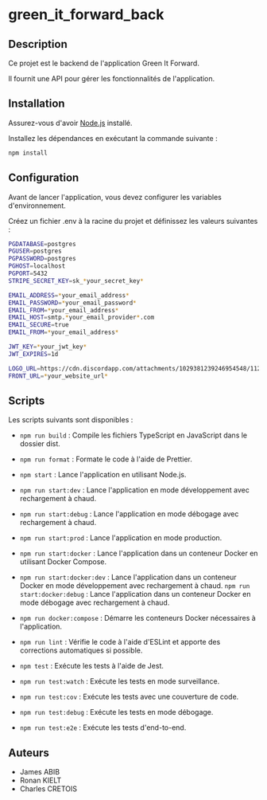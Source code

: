 # green_it_forward_back

## Description

Ce projet est le backend de l'application Green It Forward. 

Il fournit une API pour gérer les fonctionnalités de l'application.

## Installation

Assurez-vous d'avoir [Node.js](https://nodejs.org) installé.

Installez les dépendances en exécutant la commande suivante :

```sh
npm install
```

## Configuration
Avant de lancer l'application, vous devez configurer les variables d'environnement.

Créez un fichier .env à la racine du projet et définissez les valeurs suivantes :

```sh
PGDATABASE=postgres
PGUSER=postgres
PGPASSWORD=postgres
PGHOST=localhost
PGPORT=5432
STRIPE_SECRET_KEY=sk_*your_secret_key*

EMAIL_ADDRESS=*your_email_address*
EMAIL_PASSWORD=*your_email_password*
EMAIL_FROM=*your_email_address*
EMAIL_HOST=smtp.*your_email_provider*.com 
EMAIL_SECURE=true
EMAIL_FROM=*your_email_address*

JWT_KEY=*your_jwt_key*
JWT_EXPIRES=1d

LOGO_URL=https://cdn.discordapp.com/attachments/1029381239246954548/1128644644650110976/logo.png
FRONT_URL=*your_website_url*
```

## Scripts
Les scripts suivants sont disponibles :

- `npm run build` : Compile les fichiers TypeScript en JavaScript dans le dossier dist.

- `npm run format` : Formate le code à l'aide de Prettier.
- `npm start` : Lance l'application en utilisant Node.js.
- `npm run start:dev` : Lance l'application en mode développement avec rechargement à chaud.
- `npm run start:debug` : Lance l'application en mode débogage avec rechargement à chaud.
- `npm run start:prod` : Lance l'application en mode production.
- `npm run start:docker` : Lance l'application dans un conteneur Docker en utilisant Docker Compose.
- `npm run start:docker:dev` : Lance l'application dans un conteneur Docker en mode développement avec rechargement à chaud.
`npm run start:docker:debug` : Lance l'application dans un conteneur Docker en mode débogage avec rechargement à chaud.
- `npm run docker:compose` : Démarre les conteneurs Docker nécessaires à l'application.
- `npm run lint` : Vérifie le code à l'aide d'ESLint et apporte des corrections automatiques si possible.
- `npm test` : Exécute les tests à l'aide de Jest.
- `npm run test:watch` : Exécute les tests en mode surveillance.
- `npm run test:cov` : Exécute les tests avec une couverture de code.
- `npm run test:debug` : Exécute les tests en mode débogage.
- `npm run test:e2e` : Exécute les tests d'end-to-end.

## Auteurs

- James ABIB
- Ronan KIELT
- Charles CRETOIS
